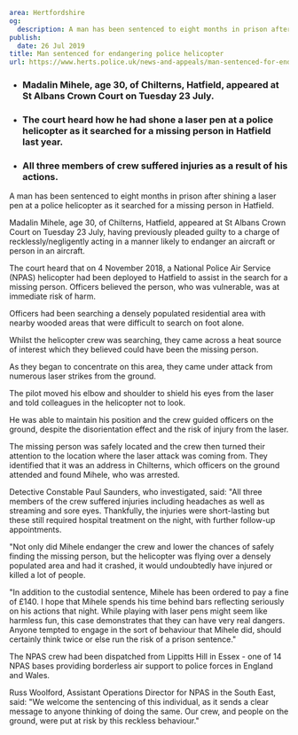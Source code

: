 ```yaml
area: Hertfordshire
og:
  description: A man has been sentenced to eight months in prison after shining a laser pen at a police helicopter as it searched for a missing person in Hatfield.
publish:
  date: 26 Jul 2019
title: Man sentenced for endangering police helicopter
url: https://www.herts.police.uk/news-and-appeals/man-sentenced-for-endangering-police-helicopter-0524b
```

* ### Madalin Mihele, age 30, of Chilterns, Hatfield, appeared at St Albans Crown Court on Tuesday 23 July.

 * ### The court heard how he had shone a laser pen at a police helicopter as it searched for a missing person in Hatfield last year.

 * ### All three members of crew suffered injuries as a result of his actions.

A man has been sentenced to eight months in prison after shining a laser pen at a police helicopter as it searched for a missing person in Hatfield.

Madalin Mihele, age 30, of Chilterns, Hatfield, appeared at St Albans Crown Court on Tuesday 23 July, having previously pleaded guilty to a charge of recklessly/negligently acting in a manner likely to endanger an aircraft or person in an aircraft.

The court heard that on 4 November 2018, a National Police Air Service (NPAS) helicopter had been deployed to Hatfield to assist in the search for a missing person. Officers believed the person, who was vulnerable, was at immediate risk of harm.

Officers had been searching a densely populated residential area with nearby wooded areas that were difficult to search on foot alone.

Whilst the helicopter crew was searching, they came across a heat source of interest which they believed could have been the missing person.

As they began to concentrate on this area, they came under attack from numerous laser strikes from the ground.

The pilot moved his elbow and shoulder to shield his eyes from the laser and told colleagues in the helicopter not to look.

He was able to maintain his position and the crew guided officers on the ground, despite the disorientation effect and the risk of injury from the laser.

The missing person was safely located and the crew then turned their attention to the location where the laser attack was coming from. They identified that it was an address in Chilterns, which officers on the ground attended and found Mihele, who was arrested.

Detective Constable Paul Saunders, who investigated, said: "All three members of the crew suffered injuries including headaches as well as streaming and sore eyes. Thankfully, the injuries were short-lasting but these still required hospital treatment on the night, with further follow-up appointments.

"Not only did Mihele endanger the crew and lower the chances of safely finding the missing person, but the helicopter was flying over a densely populated area and had it crashed, it would undoubtedly have injured or killed a lot of people.

"In addition to the custodial sentence, Mihele has been ordered to pay a fine of £140\. I hope that Mihele spends his time behind bars reflecting seriously on his actions that night. While playing with laser pens might seem like harmless fun, this case demonstrates that they can have very real dangers. Anyone tempted to engage in the sort of behaviour that Mihele did, should certainly think twice or else run the risk of a prison sentence."

The NPAS crew had been dispatched from Lippitts Hill in Essex - one of 14 NPAS bases providing borderless air support to police forces in England and Wales.

Russ Woolford, Assistant Operations Director for NPAS in the South East, said: "We welcome the sentencing of this individual, as it sends a clear message to anyone thinking of doing the same. Our crew, and people on the ground, were put at risk by this reckless behaviour."
